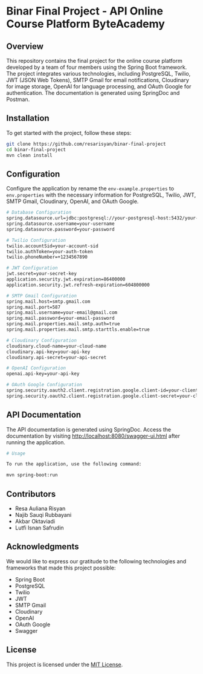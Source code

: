 # Binar Final Project - API Online Course Platform ByteAcademy

## Overview

This repository contains the final project for the online course platform developed by a team of four members using the Spring Boot framework. The project integrates various technologies, including PostgreSQL, Twilio, JWT (JSON Web Tokens), SMTP Gmail for email notifications, Cloudinary for image storage, OpenAI for language processing, and OAuth Google for authentication. The documentation is generated using SpringDoc and Postman.

## Installation

To get started with the project, follow these steps:

```bash
git clone https://github.com/resarisyan/binar-final-project
cd binar-final-project
mvn clean install
```
## Configuration

Configure the application by rename the `env-example.properties` to `env.properties` with the necessary information for PostgreSQL, Twilio, JWT, SMTP Gmail, Cloudinary, OpenAI, and OAuth Google.

```bash
# Database Configuration
spring.datasource.url=jdbc:postgresql://your-postgresql-host:5432/your-database-name
spring.datasource.username=your-username
spring.datasource.password=your-password

# Twilio Configuration
twilio.accountSid=your-account-sid
twilio.authToken=your-auth-token
twilio.phoneNumber=+1234567890

# JWT Configuration
jwt.secret=your-secret-key
application.security.jwt.expiration=86400000
application.security.jwt.refresh-expiration=604800000

# SMTP Gmail Configuration
spring.mail.host=smtp.gmail.com
spring.mail.port=587
spring.mail.username=your-email@gmail.com
spring.mail.password=your-email-password
spring.mail.properties.mail.smtp.auth=true
spring.mail.properties.mail.smtp.starttls.enable=true

# Cloudinary Configuration
cloudinary.cloud-name=your-cloud-name
cloudinary.api-key=your-api-key
cloudinary.api-secret=your-api-secret

# OpenAI Configuration
openai.api-key=your-api-key

# OAuth Google Configuration
spring.security.oauth2.client.registration.google.client-id=your-client-id
spring.security.oauth2.client.registration.google.client-secret=your-client-secret
```

## API Documentation

The API documentation is generated using SpringDoc. Access the documentation by visiting [http://localhost:8080/swagger-ui.html](https://byteacademy.as.r.appspot.com/swagger-ui/index.html) after running the application.

```bash
# Usage

To run the application, use the following command:

mvn spring-boot:run
```

## Contributors

- Resa Auliana Risyan
- Najib Sauqi Rubbayani
- Akbar Oktaviadi
- Lutfi Isnan Safrudin

## Acknowledgments

We would like to express our gratitude to the following technologies and frameworks that made this project possible:

- Spring Boot
- PostgreSQL
- Twilio
- JWT
- SMTP Gmail
- Cloudinary
- OpenAI
- OAuth Google
- Swagger

## License

This project is licensed under the [MIT License](https://choosealicense.com/licenses/mit/).
